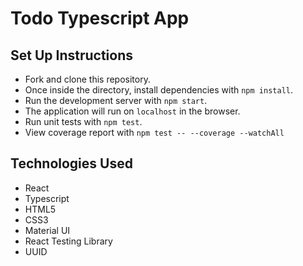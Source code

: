 # Todo Typescript App

## Set Up Instructions
- Fork and clone this repository.
- Once inside the directory, install dependencies with `npm install`.
- Run the development server with `npm start`.
- The application will run on `localhost` in the browser.
- Run unit tests with `npm test`.
- View coverage report with `npm test -- --coverage --watchAll`

## Technologies Used
- React
- Typescript
- HTML5
- CSS3
- Material UI
- React Testing Library
- UUID

